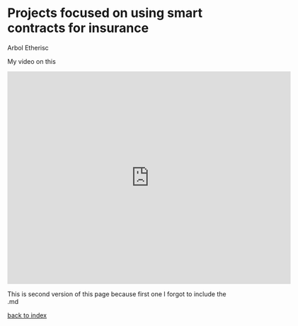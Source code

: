 <h1>Projects focused on using smart contracts for insurance </h1>
Arbol
Etherisc

My video on this

<iframe
    width="640"
    height="480"
    src="https://www.youtube.com/embed/ehA_YFy8RAU"
    frameborder="0"
    allow="autoplay; encrypted-media"
    allowfullscreen
>
</iframe>

This is second version of this page because first one I forgot to include the .md

[back to index](readme.md)
